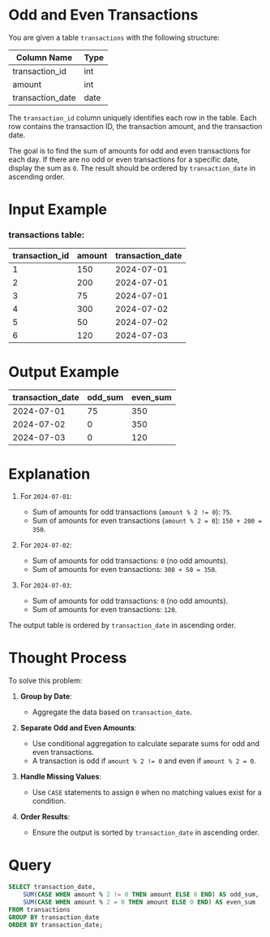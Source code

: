 # Odd and Even Transactions

You are given a table `transactions` with the following structure:

| Column Name      | Type |
|------------------|------|
| transaction_id   | int  |
| amount           | int  |
| transaction_date | date |

The `transaction_id` column uniquely identifies each row in the table. Each row contains the transaction ID, the transaction amount, and the transaction date.

The goal is to find the sum of amounts for odd and even transactions for each day. If there are no odd or even transactions for a specific date, display the sum as `0`. The result should be ordered by `transaction_date` in ascending order.

# Input Example

### transactions table:

| transaction_id | amount | transaction_date |
|----------------|--------|------------------|
| 1              | 150    | 2024-07-01       |
| 2              | 200    | 2024-07-01       |
| 3              | 75     | 2024-07-01       |
| 4              | 300    | 2024-07-02       |
| 5              | 50     | 2024-07-02       |
| 6              | 120    | 2024-07-03       |

# Output Example

| transaction_date | odd_sum | even_sum |
|------------------|---------|----------|
| 2024-07-01       | 75      | 350      |
| 2024-07-02       | 0       | 350      |
| 2024-07-03       | 0       | 120      |

# Explanation

1. For `2024-07-01`:
   - Sum of amounts for odd transactions (`amount % 2 != 0`): `75`.
   - Sum of amounts for even transactions (`amount % 2 = 0`): `150 + 200 = 350`.

2. For `2024-07-02`:
   - Sum of amounts for odd transactions: `0` (no odd amounts).
   - Sum of amounts for even transactions: `300 + 50 = 350`.

3. For `2024-07-03`:
   - Sum of amounts for odd transactions: `0` (no odd amounts).
   - Sum of amounts for even transactions: `120`.

The output table is ordered by `transaction_date` in ascending order.

# Thought Process

To solve this problem:

1. **Group by Date**:
   - Aggregate the data based on `transaction_date`.

2. **Separate Odd and Even Amounts**:
   - Use conditional aggregation to calculate separate sums for odd and even transactions.
   - A transaction is odd if `amount % 2 != 0` and even if `amount % 2 = 0`.

3. **Handle Missing Values**:
   - Use `CASE` statements to assign `0` when no matching values exist for a condition.

4. **Order Results**:
   - Ensure the output is sorted by `transaction_date` in ascending order.

# Query
```sql
SELECT transaction_date,
    SUM(CASE WHEN amount % 2 != 0 THEN amount ELSE 0 END) AS odd_sum,
    SUM(CASE WHEN amount % 2 = 0 THEN amount ELSE 0 END) AS even_sum
FROM transactions
GROUP BY transaction_date
ORDER BY transaction_date;
